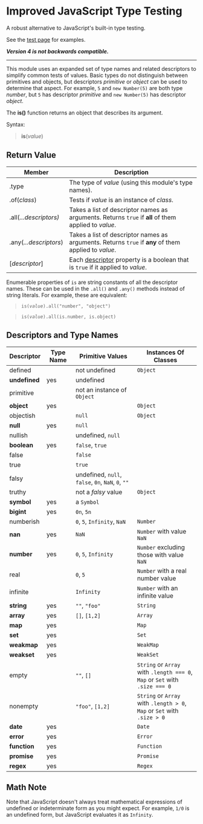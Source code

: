 # Improved JavaScript Type Testing

A robust alternative to JavaScript's built-in type testing.

See the [test page](https://wizard04wsu.github.io/javascript-type-testing/test/test.htm) for examples.

***Version 4 is not backwards compatible.***


---


This module uses an expanded set of type names and related descriptors to simplify common tests of values. 
Basic types do not distinguish between primitives and objects, but descriptors _primitive_ or _object_ 
can be used to determine that aspect.
For example, `5` and `new Number(5)` are both type _number_, but `5` has descriptor _primitive_ and `new Number(5)` has descriptor _object_.

The **is()** function returns an object that describes its argument.

Syntax:
> **is**(_value_)


## Return Value

| Member                 | Description
| - | -
| .type                  | The type of _value_ (using this module's type names).
| .of(_class_)           | Tests if _value_ is an instance of _class_.
| .all(_...descriptors)_ | Takes a list of descriptor names as arguments. Returns `true` if **all** of them applied to _value_.
| .any(_...descriptors_) | Takes a list of descriptor names as arguments. Returns `true` if **any** of them applied to _value_.
| \[_descriptor_\]       | Each [descriptor](#descriptors-and-type-names) property is a boolean that is `true` if it applied to _value_.

Enumerable properties of `is` are string constants of all the descriptor names. These can be used 
in the `.all()` and `.any()` methods instead of string literals.
For example, these are equivalent:

> <code>is(<i>value</i>).all("number", "object")</code>

> <code>is(<i>value</i>).all(is.number, is.object)</code>


## Descriptors and Type Names

| Descriptor       | Type Name | Primitive Values              | Instances Of Classes
| - | - | - | -
| defined          |           | not undefined                 | `Object`
| **undefined**    |    yes    | undefined                     | 
| primitive        |           | not an instance of `Object`   | 
| **object**       |    yes    |                               | `Object`
| objectish        |           | `null`                        | `Object`
| **null**         |    yes    | `null`                        | 
| nullish          |           | undefined, `null`             | 
| **boolean**      |    yes    | `false`, `true`               | 
| false            |           | `false`                       | 
| true             |           | `true`                        | 
| falsy            |           | undefined, `null`, `false`, `0n`, `NaN`, `0`, `""` | 
| truthy           |           | not a _falsy_ value           | `Object`
| **symbol**       |    yes    | a `Symbol`                    | 
| **bigint**       |    yes    | `0n`, `5n`                    | 
| numberish        |           | `0`, `5`, `Infinity`, `NaN`   | `Number`
| **nan**          |    yes    | `NaN`                         | `Number` with value `NaN`
| **number**       |    yes    | `0`, `5`, `Infinity`          | `Number` excluding those with value `NaN`
| real             |           | `0`, `5`                      | `Number` with a real number value
| infinite         |           | `Infinity`                    | `Number` with an infinite value
| **string**       |    yes    | `""`, `"foo"`                 | `String`
| **array**        |    yes    | `[]`, `[1,2]`                 | `Array`
| **map**          |    yes    |                               | `Map`
| **set**          |    yes    |                               | `Set`
| **weakmap**      |    yes    |                               | `WeakMap`
| **weakset**      |    yes    |                               | `WeakSet`
| empty            |           | `""`, `[]`                    | `String` or `Array` with `.length === 0`,<br>`Map` or `Set` with `.size === 0`
| nonempty         |           | `"foo"`, `[1,2]`              | `String` or `Array` with `.length > 0`,<br>`Map` or `Set` with `.size > 0`
| **date**         |    yes    |                               | `Date`
| **error**        |    yes    |                               | `Error`
| **function**     |    yes    |                               | `Function`
| **promise**      |    yes    |                               | `Promise`
| **regex**        |    yes    |                               | `Regex`

## Math Note

Note that JavaScript doesn't always treat mathematical expressions of undefined or indeterminate form as you might expect. For example, `1/0` is an undefined form, but JavaScript evaluates it as `Infinity`.
